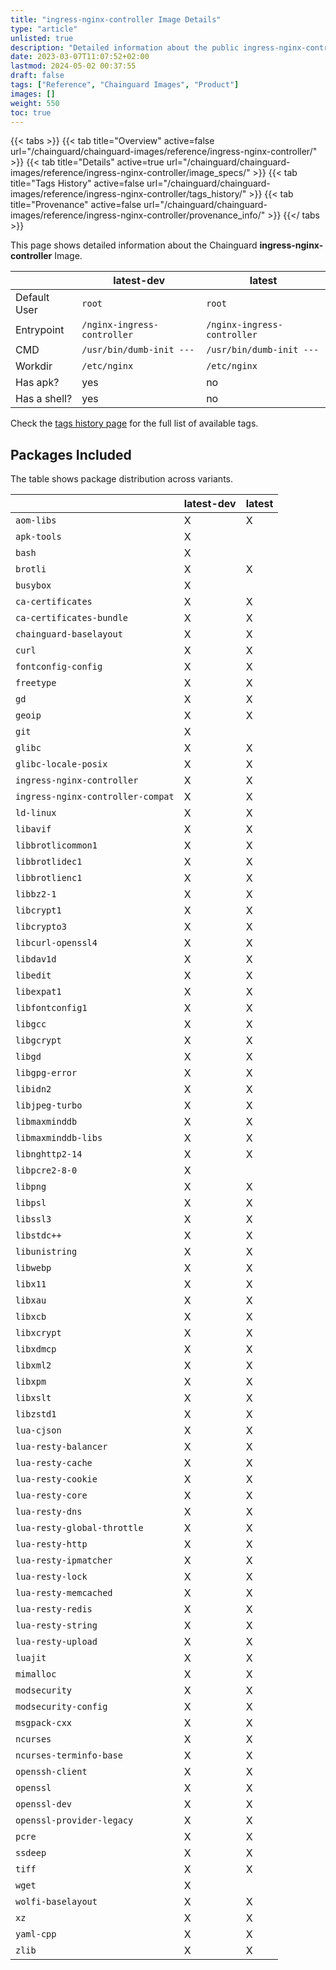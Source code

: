 ```yaml
---
title: "ingress-nginx-controller Image Details"
type: "article"
unlisted: true
description: "Detailed information about the public ingress-nginx-controller Chainguard Image."
date: 2023-03-07T11:07:52+02:00
lastmod: 2024-05-02 00:37:55
draft: false
tags: ["Reference", "Chainguard Images", "Product"]
images: []
weight: 550
toc: true
---
```


{{< tabs >}}
{{< tab title="Overview" active=false url="/chainguard/chainguard-images/reference/ingress-nginx-controller/" >}}
{{< tab title="Details" active=true url="/chainguard/chainguard-images/reference/ingress-nginx-controller/image_specs/" >}}
{{< tab title="Tags History" active=false url="/chainguard/chainguard-images/reference/ingress-nginx-controller/tags_history/" >}}
{{< tab title="Provenance" active=false url="/chainguard/chainguard-images/reference/ingress-nginx-controller/provenance_info/" >}}
{{</ tabs >}}

This page shows detailed information about the Chainguard **ingress-nginx-controller** Image.

|              | latest-dev                  | latest                      |
|--------------|-----------------------------|-----------------------------|
| Default User | `root`                      | `root`                      |
| Entrypoint   | `/nginx-ingress-controller` | `/nginx-ingress-controller` |
| CMD          | `/usr/bin/dumb-init ---`    | `/usr/bin/dumb-init ---`    |
| Workdir      | `/etc/nginx`                | `/etc/nginx`                |
| Has apk?     | yes                         | no                          |
| Has a shell? | yes                         | no                          |

Check the [tags history page](/chainguard/chainguard-images/reference/ingress-nginx-controller/tags_history/) for the full list of available tags.

## Packages Included
The table shows package distribution across variants.

|                                   | latest-dev | latest |
|-----------------------------------|------------|--------|
| `aom-libs`                        | X          | X      |
| `apk-tools`                       | X          |        |
| `bash`                            | X          |        |
| `brotli`                          | X          | X      |
| `busybox`                         | X          |        |
| `ca-certificates`                 | X          | X      |
| `ca-certificates-bundle`          | X          | X      |
| `chainguard-baselayout`           | X          | X      |
| `curl`                            | X          | X      |
| `fontconfig-config`               | X          | X      |
| `freetype`                        | X          | X      |
| `gd`                              | X          | X      |
| `geoip`                           | X          | X      |
| `git`                             | X          |        |
| `glibc`                           | X          | X      |
| `glibc-locale-posix`              | X          | X      |
| `ingress-nginx-controller`        | X          | X      |
| `ingress-nginx-controller-compat` | X          | X      |
| `ld-linux`                        | X          | X      |
| `libavif`                         | X          | X      |
| `libbrotlicommon1`                | X          | X      |
| `libbrotlidec1`                   | X          | X      |
| `libbrotlienc1`                   | X          | X      |
| `libbz2-1`                        | X          | X      |
| `libcrypt1`                       | X          | X      |
| `libcrypto3`                      | X          | X      |
| `libcurl-openssl4`                | X          | X      |
| `libdav1d`                        | X          | X      |
| `libedit`                         | X          | X      |
| `libexpat1`                       | X          | X      |
| `libfontconfig1`                  | X          | X      |
| `libgcc`                          | X          | X      |
| `libgcrypt`                       | X          | X      |
| `libgd`                           | X          | X      |
| `libgpg-error`                    | X          | X      |
| `libidn2`                         | X          | X      |
| `libjpeg-turbo`                   | X          | X      |
| `libmaxminddb`                    | X          | X      |
| `libmaxminddb-libs`               | X          | X      |
| `libnghttp2-14`                   | X          | X      |
| `libpcre2-8-0`                    | X          |        |
| `libpng`                          | X          | X      |
| `libpsl`                          | X          | X      |
| `libssl3`                         | X          | X      |
| `libstdc++`                       | X          | X      |
| `libunistring`                    | X          | X      |
| `libwebp`                         | X          | X      |
| `libx11`                          | X          | X      |
| `libxau`                          | X          | X      |
| `libxcb`                          | X          | X      |
| `libxcrypt`                       | X          | X      |
| `libxdmcp`                        | X          | X      |
| `libxml2`                         | X          | X      |
| `libxpm`                          | X          | X      |
| `libxslt`                         | X          | X      |
| `libzstd1`                        | X          | X      |
| `lua-cjson`                       | X          | X      |
| `lua-resty-balancer`              | X          | X      |
| `lua-resty-cache`                 | X          | X      |
| `lua-resty-cookie`                | X          | X      |
| `lua-resty-core`                  | X          | X      |
| `lua-resty-dns`                   | X          | X      |
| `lua-resty-global-throttle`       | X          | X      |
| `lua-resty-http`                  | X          | X      |
| `lua-resty-ipmatcher`             | X          | X      |
| `lua-resty-lock`                  | X          | X      |
| `lua-resty-memcached`             | X          | X      |
| `lua-resty-redis`                 | X          | X      |
| `lua-resty-string`                | X          | X      |
| `lua-resty-upload`                | X          | X      |
| `luajit`                          | X          | X      |
| `mimalloc`                        | X          | X      |
| `modsecurity`                     | X          | X      |
| `modsecurity-config`              | X          | X      |
| `msgpack-cxx`                     | X          | X      |
| `ncurses`                         | X          | X      |
| `ncurses-terminfo-base`           | X          | X      |
| `openssh-client`                  | X          | X      |
| `openssl`                         | X          | X      |
| `openssl-dev`                     | X          | X      |
| `openssl-provider-legacy`         | X          | X      |
| `pcre`                            | X          | X      |
| `ssdeep`                          | X          | X      |
| `tiff`                            | X          | X      |
| `wget`                            | X          |        |
| `wolfi-baselayout`                | X          | X      |
| `xz`                              | X          | X      |
| `yaml-cpp`                        | X          | X      |
| `zlib`                            | X          | X      |


